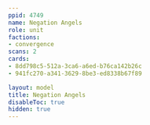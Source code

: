 ```yaml
---
ppid: 4749
name: Negation Angels
role: unit
factions:
- convergence
scans: 2
cards:
- 8dd798c5-512a-3ca6-a6ed-b76ca142b26c
- 941fc270-a341-3629-8be3-ed8338b67f89

layout: model
title: Negation Angels
disableToc: true
hidden: true
---
```

